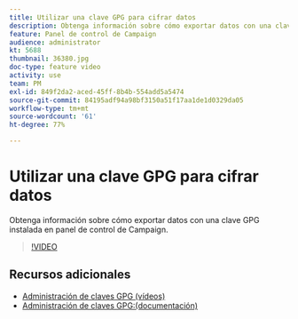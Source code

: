 ```yaml
---
title: Utilizar una clave GPG para cifrar datos
description: Obtenga información sobre cómo exportar datos con una clave GPG instalada en panel de control de Campaign.
feature: Panel de control de Campaign
audience: administrator
kt: 5688
thumbnail: 36380.jpg
doc-type: feature video
activity: use
team: PM
exl-id: 849f2da2-aced-45ff-8b4b-554add5a5474
source-git-commit: 84195adf94a98bf3150a51f17aa1de1d0329da05
workflow-type: tm+mt
source-wordcount: '61'
ht-degree: 77%

---
```


# Utilizar una clave GPG para cifrar datos

Obtenga información sobre cómo exportar datos con una clave GPG instalada en panel de control de Campaign.

>[!VIDEO](https://video.tv.adobe.com/v/36380?quality=12)

## Recursos adicionales

* [Administración de claves GPG (vídeos)](./gpg-key-management-overview.md)
* [Administración de claves GPG:(documentación)](https://experienceleague.adobe.com/docs/control-panel/using/instances-settings/gpg-keys-management.html?lang=es)
